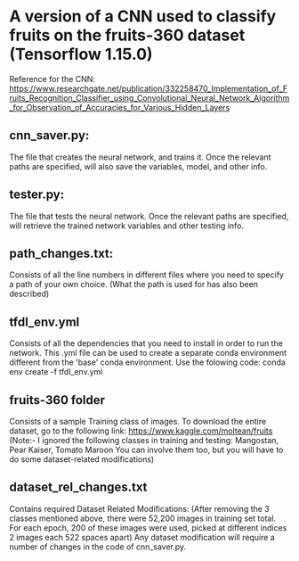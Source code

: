 # A version of a CNN used to classify fruits on the fruits-360 dataset (Tensorflow 1.15.0)
Reference for the CNN: https://www.researchgate.net/publication/332258470_Implementation_of_Fruits_Recognition_Classifier_using_Convolutional_Neural_Network_Algorithm_for_Observation_of_Accuracies_for_Various_Hidden_Layers

## cnn_saver.py:
The file that creates the neural network, and trains it. Once the relevant paths are specified, will also save the variables, model, and other info.

## tester.py:
The file that tests the neural network. Once the relevant paths are specified, will retrieve the trained network variables and other testing info.

## path_changes.txt:
Consists of all the line numbers in different files where you need to specify a path of your own choice. (What the path is used for has also been described)

## tfdl_env.yml 
Consists of all the dependencies that you need to install in order to run the network.
This .yml file can be used to create a separate conda environment different from the 'base' conda environment.
Use the folowing code: conda env create -f tfdl_env.yml

## fruits-360 folder 
Consists of a sample Training class of images.
To download the entire dataset, go to the following link: https://www.kaggle.com/moltean/fruits
(Note:- I ignored the following classes in training and testing: Mangostan, Pear Kaiser, Tomato Maroon
You can involve them too, but you will have to do some dataset-related modifications)

## dataset_rel_changes.txt 
Contains required Dataset Related Modifications:
(After removing the 3 classes mentioned above, there were 52,200 images in training set total. For each epoch, 200 of these images were used, picked at different indices
2 images each 522 spaces apart)
Any dataset modification will require a number of changes in the code of cnn_saver.py.
